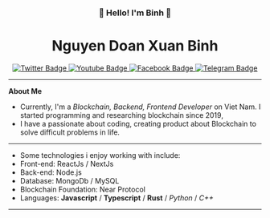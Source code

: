 <h3 align="center">👋   Hello! I'm Binh   👋 <br/> <h1 align="center">Nguyen Doan Xuan Binh</h1>  </h3>

<div id="badges" align="center">
  <a href="https://twitter.com/binhndx192">
    <img src="https://img.shields.io/badge/Twitter-blue?style=for-the-badge&logo=twitter&logoColor=white" alt="Twitter Badge"/>
  </a>
  <a href="https://www.youtube.com/@BinhNguyen-sp8ik">
    <img src="https://img.shields.io/badge/YouTube-red?style=for-the-badge&logo=youtube&logoColor=white" alt="Youtube Badge"/>
  </a>
  <a href="https://www.facebook.com/profile.php?id=100011912614238">
    <img src="https://img.shields.io/badge/Facebook-black?style=for-the-badge&logo=facebook&logoColor=white" alt="Facebook Badge"/>
  </a>
  <a href="https://t.me/xuanbinh1922001">
    <img src="https://img.shields.io/badge/Telegram-blue?style=for-the-badge&logo=telegram&logoColor=white" alt="Telegram Badge"/>
  </a>
  <br/>
</div>

---
**About Me**
- Currently, I'm a *Blockchain, Backend, Frontend Developer* on Viet Nam. I started programming and researching blockchain since 2019,
- I have a passionate about coding, creating product about Blockchain to solve difficult problems in life.
---
- Some technologies i enjoy working with include:
 - Front-end: ReactJs / NextJs 
 - Back-end: Node.js 
 - Database: MongoDb / MySQL 
 - Blockchain Foundation: Near Protocol 
 - Languages: **Javascript** / **Typescript** / **Rust** / *Python* / *C++*
---

